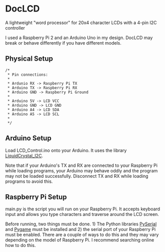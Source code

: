 # DocLCD
A lightweight "word processor" for 20x4 character LCDs with a 4-pin I2C controller

I used a Raspberry Pi 2 and an Arduino Uno in my design.
DocLCD may break or behave differently if you have different models.

## Physical Setup

```
/*
 * Pin connections:
 * 
 * Ardunio RX -> Raspberry Pi TX
 * Arduino TX -> Raspberry Pi RX
 * Arduino GND -> Raspberry Pi Ground
 * 
 * Arduino 5V -> LCD VCC
 * Arduino GND -> LCD GND
 * Arduino A4 -> LCD SDA
 * Arduino A5 -> LCD SCL
 * 
 */
```

## Arduino Setup

Load LCD_Control.ino onto your Arduino.
It uses the library [LiquidCrystal_I2C](https://www.arduino.cc/reference/en/libraries/liquidcrystal-i2c/).

Note that if your Arduino's TX and RX are connected to your Raspberry Pi while loading programs, your Arduino may behave oddly and the program may not be loaded successfully.
Disconnect TX and RX while loading programs to avoid this.

## Raspberry Pi Setup

main[]().py is the script you will run on your Raspberry Pi.
It accepts keyboard input and allows you type characters and traverse around the LCD screen.

Before running, two things must be done. 1) The Python libraries [PySerial](https://github.com/pyserial/pyserial/) and [Pygame](https://www.pygame.org/) must be installed and 2) the serial port of your Raspberry Pi must be enabled.
There are a couple of ways to do this and they may vary depending on the model of Raspberry Pi. I recommend searching online how to do this.
